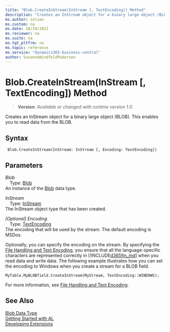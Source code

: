 ```yaml
---
title: "Blob.CreateInStream(InStream [, TextEncoding]) Method"
description: "Creates an InStream object for a binary large object (BLOB)."
ms.author: solsen
ms.custom: na
ms.date: 10/29/2021
ms.reviewer: na
ms.suite: na
ms.tgt_pltfrm: na
ms.topic: reference
ms.service: "dynamics365-business-central"
author: SusanneWindfeldPedersen
---
```

[//]: # (START>DO_NOT_EDIT)
[//]: # (IMPORTANT:Do not edit any of the content between here and the END>DO_NOT_EDIT.)
[//]: # (Any modifications should be made in the .xml files in the ModernDev repo.)
# Blob.CreateInStream(InStream [, TextEncoding]) Method
> **Version**: _Available or changed with runtime version 1.0._

Creates an InStream object for a binary large object (BLOB). This enables you to read data from the BLOB.


## Syntax
```AL
 Blob.CreateInStream(InStream: InStream [, Encoding: TextEncoding])
```
## Parameters
*Blob*  
&emsp;Type: [Blob](blob-data-type.md)  
An instance of the [Blob](blob-data-type.md) data type.  

*InStream*  
&emsp;Type: [InStream](../instream/instream-data-type.md)  
The InStream object type that has been created.
        
*[Optional] Encoding*  
&emsp;Type: [TextEncoding](../textencoding/textencoding-option.md)  
The encoding that will be used by the stream. The default encoding is MSDos.  



[//]: # (IMPORTANT: END>DO_NOT_EDIT)

 Optionally, you can specify the encoding on the stream. By specifying the [File Handling and Text Encoding](../../devenv-file-handling-and-text-encoding.md), you ensure that all the language-specific characters are represented correctly in [!INCLUDE[d365fin_md](../../includes/d365fin_md.md)] when you read data and write data. The following example illustrates how you can set the encoding to Windows when you create a stream for a BLOB field.  
  
```  
MyTable.MyBLOBfield.CreateInStream(MyStream, TextEncoding::WINDOWS);
```  
  
 For more information, see [File Handling and Text Encoding](../../devenv-file-handling-and-text-encoding.md).  
## See Also
[Blob Data Type](blob-data-type.md)  
[Getting Started with AL](../../devenv-get-started.md)  
[Developing Extensions](../../devenv-dev-overview.md)